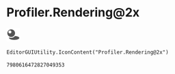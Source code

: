 # Profiler.Rendering@2x
![](/img/Profiler.Rendering@2x.png)

``` CSharp
EditorGUIUtility.IconContent("Profiler.Rendering@2x")
```
```
7980616472827049353
```
